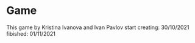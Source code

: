# Game
This game by Kristina Ivanova and Ivan Pavlov
start creating: 30/10/2021
fibished: 01/11/2021
